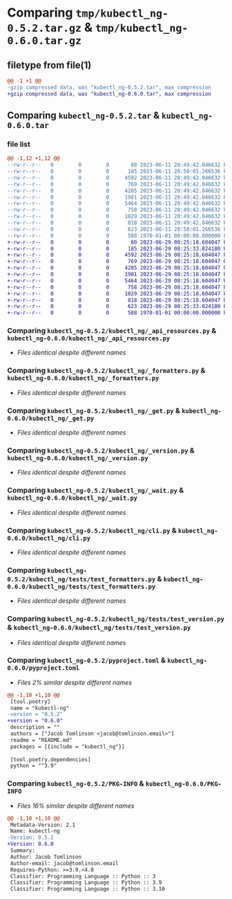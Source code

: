 # Comparing `tmp/kubectl_ng-0.5.2.tar.gz` & `tmp/kubectl_ng-0.6.0.tar.gz`

## filetype from file(1)

```diff
@@ -1 +1 @@
-gzip compressed data, was "kubectl_ng-0.5.2.tar", max compression
+gzip compressed data, was "kubectl_ng-0.6.0.tar", max compression
```

## Comparing `kubectl_ng-0.5.2.tar` & `kubectl_ng-0.6.0.tar`

### file list

```diff
@@ -1,12 +1,12 @@
--rw-r--r--   0        0        0       80 2023-06-11 20:49:42.046632 kubectl_ng-0.5.2/README.md
--rw-r--r--   0        0        0      185 2023-06-11 20:50:01.266536 kubectl_ng-0.5.2/kubectl_ng/__init__.py
--rw-r--r--   0        0        0     4592 2023-06-11 20:49:42.046632 kubectl_ng-0.5.2/kubectl_ng/_api_resources.py
--rw-r--r--   0        0        0      769 2023-06-11 20:49:42.046632 kubectl_ng-0.5.2/kubectl_ng/_formatters.py
--rw-r--r--   0        0        0     4285 2023-06-11 20:49:42.046632 kubectl_ng-0.5.2/kubectl_ng/_get.py
--rw-r--r--   0        0        0     1981 2023-06-11 20:49:42.046632 kubectl_ng-0.5.2/kubectl_ng/_version.py
--rw-r--r--   0        0        0     5464 2023-06-11 20:49:42.046632 kubectl_ng-0.5.2/kubectl_ng/_wait.py
--rw-r--r--   0        0        0      758 2023-06-11 20:49:42.046632 kubectl_ng-0.5.2/kubectl_ng/cli.py
--rw-r--r--   0        0        0     1029 2023-06-11 20:49:42.046632 kubectl_ng-0.5.2/kubectl_ng/tests/test_formatters.py
--rw-r--r--   0        0        0      818 2023-06-11 20:49:42.046632 kubectl_ng-0.5.2/kubectl_ng/tests/test_version.py
--rw-r--r--   0        0        0      623 2023-06-11 20:50:01.266536 kubectl_ng-0.5.2/pyproject.toml
--rw-r--r--   0        0        0      588 1970-01-01 00:00:00.000000 kubectl_ng-0.5.2/PKG-INFO
+-rw-r--r--   0        0        0       80 2023-06-29 08:25:18.604047 kubectl_ng-0.6.0/README.md
+-rw-r--r--   0        0        0      185 2023-06-29 08:25:33.824180 kubectl_ng-0.6.0/kubectl_ng/__init__.py
+-rw-r--r--   0        0        0     4592 2023-06-29 08:25:18.604047 kubectl_ng-0.6.0/kubectl_ng/_api_resources.py
+-rw-r--r--   0        0        0      769 2023-06-29 08:25:18.604047 kubectl_ng-0.6.0/kubectl_ng/_formatters.py
+-rw-r--r--   0        0        0     4285 2023-06-29 08:25:18.604047 kubectl_ng-0.6.0/kubectl_ng/_get.py
+-rw-r--r--   0        0        0     1981 2023-06-29 08:25:18.604047 kubectl_ng-0.6.0/kubectl_ng/_version.py
+-rw-r--r--   0        0        0     5464 2023-06-29 08:25:18.604047 kubectl_ng-0.6.0/kubectl_ng/_wait.py
+-rw-r--r--   0        0        0      758 2023-06-29 08:25:18.604047 kubectl_ng-0.6.0/kubectl_ng/cli.py
+-rw-r--r--   0        0        0     1029 2023-06-29 08:25:18.604047 kubectl_ng-0.6.0/kubectl_ng/tests/test_formatters.py
+-rw-r--r--   0        0        0      818 2023-06-29 08:25:18.604047 kubectl_ng-0.6.0/kubectl_ng/tests/test_version.py
+-rw-r--r--   0        0        0      623 2023-06-29 08:25:33.824180 kubectl_ng-0.6.0/pyproject.toml
+-rw-r--r--   0        0        0      588 1970-01-01 00:00:00.000000 kubectl_ng-0.6.0/PKG-INFO
```

### Comparing `kubectl_ng-0.5.2/kubectl_ng/_api_resources.py` & `kubectl_ng-0.6.0/kubectl_ng/_api_resources.py`

 * *Files identical despite different names*

### Comparing `kubectl_ng-0.5.2/kubectl_ng/_formatters.py` & `kubectl_ng-0.6.0/kubectl_ng/_formatters.py`

 * *Files identical despite different names*

### Comparing `kubectl_ng-0.5.2/kubectl_ng/_get.py` & `kubectl_ng-0.6.0/kubectl_ng/_get.py`

 * *Files identical despite different names*

### Comparing `kubectl_ng-0.5.2/kubectl_ng/_version.py` & `kubectl_ng-0.6.0/kubectl_ng/_version.py`

 * *Files identical despite different names*

### Comparing `kubectl_ng-0.5.2/kubectl_ng/_wait.py` & `kubectl_ng-0.6.0/kubectl_ng/_wait.py`

 * *Files identical despite different names*

### Comparing `kubectl_ng-0.5.2/kubectl_ng/cli.py` & `kubectl_ng-0.6.0/kubectl_ng/cli.py`

 * *Files identical despite different names*

### Comparing `kubectl_ng-0.5.2/kubectl_ng/tests/test_formatters.py` & `kubectl_ng-0.6.0/kubectl_ng/tests/test_formatters.py`

 * *Files identical despite different names*

### Comparing `kubectl_ng-0.5.2/kubectl_ng/tests/test_version.py` & `kubectl_ng-0.6.0/kubectl_ng/tests/test_version.py`

 * *Files identical despite different names*

### Comparing `kubectl_ng-0.5.2/pyproject.toml` & `kubectl_ng-0.6.0/pyproject.toml`

 * *Files 2% similar despite different names*

```diff
@@ -1,10 +1,10 @@
 [tool.poetry]
 name = "kubectl-ng"
-version = "0.5.2"
+version = "0.6.0"
 description = ""
 authors = ["Jacob Tomlinson <jacob@tomlinson.email>"]
 readme = "README.md"
 packages = [{include = "kubectl_ng"}]
 
 [tool.poetry.dependencies]
 python = "^3.9"
```

### Comparing `kubectl_ng-0.5.2/PKG-INFO` & `kubectl_ng-0.6.0/PKG-INFO`

 * *Files 16% similar despite different names*

```diff
@@ -1,10 +1,10 @@
 Metadata-Version: 2.1
 Name: kubectl-ng
-Version: 0.5.2
+Version: 0.6.0
 Summary: 
 Author: Jacob Tomlinson
 Author-email: jacob@tomlinson.email
 Requires-Python: >=3.9,<4.0
 Classifier: Programming Language :: Python :: 3
 Classifier: Programming Language :: Python :: 3.9
 Classifier: Programming Language :: Python :: 3.10
```


